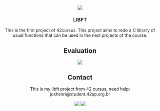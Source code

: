 <p align="center">
  <img src="https://badge42.herokuapp.com/api/stats/joshenri?privacyEmail=true?darkmode=true&cursus=42cursus"/>
</p>
<h3 align="center">
  LIBFT
</h3>
<p align="center">
  This is the first project of 42cursus. This project aims to redo a C library of usual functions that can be used in the next projects of the course.
</p>

<h2 align="center">
  Evaluation
</h2>
<p align="center">
  <img src="https://badge42.herokuapp.com/api/project/joshenri/Libft"/>
</p>

<h2 align="center">
  Contact
</h2>
<p align="center">
  This is my libft project from 42 cursus, need help: joshenri@student.42sp.org.br
</p>

<p align="center">
    <img src="https://forthebadge.com/images/badges/made-with-c.svg"/>
    <img src="https://forthebadge.com/images/badges/not-a-bug-a-feature.svg"/>
</p>
